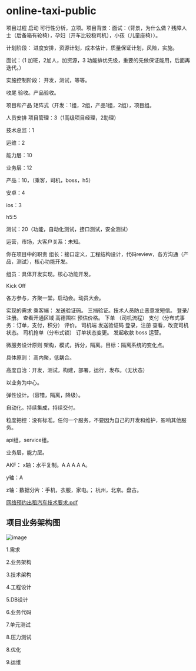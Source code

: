 # online-taxi-public

项目过程
启动
可行性分析，立项。项目背景：面试：（背景，为什么做？残障人士（后备箱有轮椅），孕妇（开车比较稳司机），小孩（儿童座椅））。

计划阶段：
进度安排，资源计划，成本估计，质量保证计划，风险，实施。

面试：（1 加班，2加人，加资源，3 功能排优先级，重要的先做保证能用，后面再迭代。）

实施控制阶段：
开发，测试，等等。

收尾
验收。产品验收。

项目和产品
矩阵式（开发：1组，2组，产品1组，2组），项目组。

人员安排
项目管理：3（1高级项目经理，2助理）

技术总监：1

运维：2

能力层：10

业务层：12

产品：10，（乘客，司机，boss，h5）

安卓：4

ios：3

h5:5

测试：20（功能，自动化测试，接口测试，安全测试）

运营，市场，大客户关系：未知。

你在项目中的职责
组长：接口定义，工程结构设计，代码review，各方沟通（产品，测试），核心功能开发。

组员：具体开发实现。核心功能开发。

Kick Off

各方参与，齐聚一堂。启动会。动员大会。

实现的需求
乘客端：
发送验证码。
三挡验证。技术人员防止恶意发短信。
登录/注册。
查看开通区域
高德围栏
预估价格。
下单
（司机流程）
支付（分布式事务：订单，支付，积分）
评价。
司机端
发送验证码
登录，注册
查看，改变司机状态。
司机抢单（分布式锁）
订单状态变更。
发起收款
boss
运营。

微服务设计原则
架构，模式，拆分，隔离。目标：隔离系统的变化点。

具体原则：
高内聚，低耦合。

高度自治：开发，测试，构建，部署，运行，发布。（无状态）

以业务为中心。

弹性设计。（容错，隔离，降级）。

自动化。持续集成，持续交付。

粒度把控：没有标准。任何一个服务，不要因为自己的开发和维护，影响其他服务。

api组，service组。

业务层，能力层。

AKF：
x轴：水平复制。A A A A A。

y轴：A

z轴：数据分片：手机，衣服，家电。； 杭州，北京。盘古。


[网络预约出租汽车技术要求.pdf](https://github.com/yacoding4325/online-taxi-public/files/10049544/default.pdf)
## 项目业务架构图
![image](https://user-images.githubusercontent.com/82166879/202900445-4d15e0ab-57e7-4443-b474-e821a3a576ec.png)

1.需求

2.业务架构

3.技术架构

4.工程设计

5.DB设计

6.业务代码

7.单元测试

8.压力测试

8.优化

9.运维
